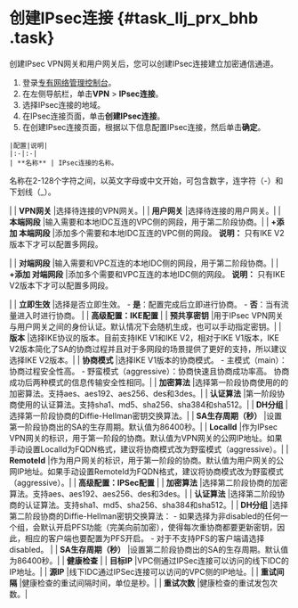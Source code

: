 # 创建IPsec连接 {#task_llj_prx_bhb .task}

创建IPsec VPN网关和用户网关后，您可以创建IPsec连接建立加密通信通道。

1.   登录[专有网络管理控制台](https://vpcnext.console.aliyun.com/nat/)。 
2.   在左侧导航栏，单击**VPN** \> **IPsec连接**。 
3.   选择IPsec连接的地域。 
4.   在IPsec连接页面，单击**创建IPsec连接**。 
5.   在创建IPsec连接页面，根据以下信息配置IPsec连接，然后单击**确定**。 

    |配置|说明|
    |:-|:-|
    | **名称** | IPsec连接的名称。

 名称在2-128个字符之间，以英文字母或中文开始，可包含数字，连字符（-）和下划线（\_）。

 |
    | **VPN网关** |选择待连接的VPN网关。|
    | **用户网关** |选择待连接的用户网关。|
    | **本端网段** |输入需要和本地IDC互连的VPC侧的网段，用于第二阶段协商。|
    | **+添加 本端网段** |添加多个需要和本地IDC互连的VPC侧的网段。 **说明：** 只有IKE V2版本下才可以配置多网段。

 |
    | **对端网段** |输入需要和VPC互连的本地IDC侧的网段，用于第二阶段协商。|
    | **+添加 对端网段** |添加多个需要和VPC互连的本地IDC侧的网段。 **说明：** 只有IKE V2版本下才可以配置多网段。

 |
    | **立即生效** |选择是否立即生效。     -    **是**：配置完成后立即进行协商。
    -    **否**：当有流量进入时进行协商。
 |
    | **高级配置：IKE配置** |
    | **预共享密钥** |用于IPsec VPN网关与用户网关之间的身份认证。默认情况下会随机生成，也可以手动指定密钥。|
    | **版本** |选择IKE协议的版本。目前支持IKE V1和IKE V2，相对于IKE V1版本，IKE V2版本简化了SA的协商过程并且对于多网段的场景提供了更好的支持，所以建议选择IKE V2版本。|
    | **协商模式** |选择IKE V1版本的协商模式。     -   主模式（main）：协商过程安全性高。
    -   野蛮模式（aggressive）：协商快速且协商成功率高。
 协商成功后两种模式的信息传输安全性相同。|
    | **加密算法** |选择第一阶段协商使用的的加密算法。支持aes、aes192、aes256、des和3des。|
    | **认证算法** |第一阶段协商使用的认证算法。支持sha1、md5、sha256、sha384和sha512。|
    | **DH分组** |选择第一阶段协商的Diffie-Hellman密钥交换算法。|
    | **SA生存周期（秒）** |设置第一阶段协商出的SA的生存周期。默认值为86400秒。|
    | **LocalId** |作为IPsec VPN网关的标识，用于第一阶段的协商。默认值为VPN网关的公网IP地址。如果手动设置LocalId为FQDN格式，建议将协商模式改为野蛮模式（aggressive）。|
    | **RemoteId** |作为用户网关的标识，用于第一阶段的协商。默认值为用户网关的公网IP地址。如果手动设置RemoteId为FQDN格式，建议将协商模式改为野蛮模式（aggressive）。|
    | **高级配置：IPSec配置** |
    | **加密算法** |选择第二阶段协商的加密算法。支持aes、aes192、aes256、des和3des。|
    | **认证算法** |选择第二阶段协商的认证算法。支持sha1、md5、sha256、sha384和sha512。|
    | **DH分组** |选择第二阶段协商的Diffie-Hellman密钥交换算法：     -   如果选择为非disabled的任何一个组，会默认开启PFS功能（完美向前加密），使得每次重协商都要更新密钥，因此，相应的客户端也要配置为PFS开启。
    -   对于不支持PFS的客户端请选择disabled。
 |
    | **SA生存周期（秒）** |设置第二阶段协商出的SA的生存周期。默认值为86400秒。|
    | **健康检查** |
    | **目标IP** |VPC侧通过IPSec连接可以访问的线下IDC的IP地址。|
    | **源IP** |线下IDC通过IPSec连接可以访问的VPC侧的IP地址。|
    | **重试间隔** |健康检查的重试间隔时间，单位是秒。|
    | **重试次数** |健康检查的重试发包次数。|


